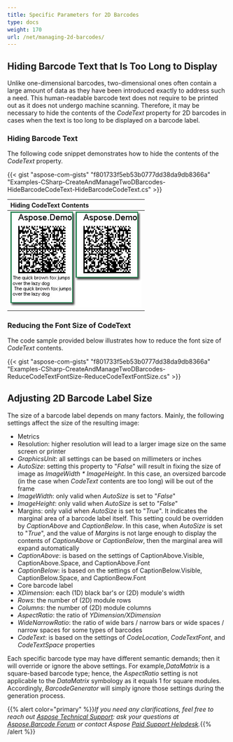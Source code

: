 ```yaml
---
title: Specific Parameters for 2D Barcodes
type: docs
weight: 170
url: /net/managing-2d-barcodes/
---
```


## Hiding Barcode Text that Is Too Long to Display
Unlike one-dimensional barcodes, two-dimensional ones often contain a large amount of data as they have been introduced exactly to address such a need. This human-readable barcode text does not require to be printed out as it does not undergo machine scanning. Therefore, it may be necessary to hide the contents of the *CodeText* property for 2D barcodes in cases when the text is too long to be displayed on a barcode label. 

### Hiding Barcode Text
The following code snippet demonstrates how to hide the contents of the *CodeText* property.

{{< gist "aspose-com-gists" "f801733f5eb53b0777dd38da9db8366a" "Examples-CSharp-CreateAndManageTwoDBarcodes-HideBarcodeCodeText-HideBarcodeCodeText.cs" >}}

|**Hiding CodeText Contents**|
| :- |
|![todo:image_alt_text](managing-2d-barcodes_1.jpg)|

### Reducing the Font Size of CodeText
The code sample provided below illustrates how to reduce the font size of *CodeText* contents.

{{< gist "aspose-com-gists" "f801733f5eb53b0777dd38da9db8366a" "Examples-CSharp-CreateAndManageTwoDBarcodes-ReduceCodeTextFontSize-ReduceCodeTextFontSize.cs" >}}

## Adjusting 2D Barcode Label Size
The size of a barcode label depends on many factors. Mainly, the following settings affect the size of the resulting image:

- Metrics
- Resolution: higher resolution will lead to a larger image size on the same screen or printer
- *GraphicsUnit*: all settings can be based on millimeters or inches
- *AutoSize*: setting this property to "*False*" will result in fixing the size of image as *ImageWidth * ImageHeight*. In this case, an oversized barcode (in the case when *CodeText* contents are too long) will be out of the frame
- *ImageWidth*: only valid when *AutoSize* is set to "*False*"
- *ImageHeight*: only valid when *AutoSize* is set to "*False*"
- Margins: only valid when *AutoSize* is set to "*True*". It indicates the marginal area of a barcode label itself. This setting could be overridden by *CaptionAbove* and *CaptionBelow*. In this case, when *AutoSize* is set to "*True*", and the value of *Margins* is not large enough to display the contents of *CaptionAbove* or *CaptionBelow*, then the marginal area will expand automatically
- *CaptionAbove*: is based on the settings of CaptionAbove.Visible, CaptionAbove.Space, and CaptionAbove.Font
- *CaptionBelow*: is based on the settings of CaptionBelow.Visible, CaptionBelow.Space, and CaptionBeow.Font
- Core barcode label
- *XDimension*: each (1D) black bar's or (2D) module's width
- *Rows*: the number of (2D) module rows
- *Columns*: the number of (2D) module columns
- *AspectRatio*: the ratio of *YDimension/XDimension*
- *WideNarrowRatio*: the ratio of wide bars / narrow bars or wide spaces / narrow spaces for some types of barcodes
- *CodeText*: is based on the settings of *CodeLocation*, *CodeTextFont*, and *CodeTextSpace* properties

Each specific barcode type may have different semantic demands; then it will override or ignore the above settings. For example,*DataMatrix* is a square-based barcode type; hence, the *AspectRatio* setting is not applicable to the *DataMatrix* symbology as it equals 1 for square modules. Accordingly, *BarcodeGenerator* will simply ignore those settings during the generation process.
  
{{% alert color="primary" %}}*If you need any clarifications, feel free to reach out [Aspose Technical Support](/barcode/net/technical-support/): ask your questions at [Aspose.Barcode Forum](https://forum.aspose.com/c/barcode/13) or contact Aspose [Paid Support Helpdesk](https://helpdesk.aspose.com/).*{{% /alert %}}